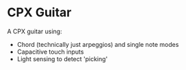 # CPX Guitar

A CPX guitar using:
- Chord (technically just arpeggios) and single note modes
- Capacitive touch inputs
- Light sensing to detect 'picking'